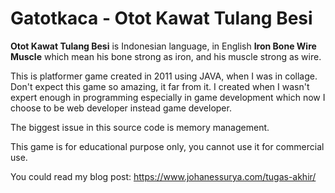 # Gatotkaca - Otot Kawat Tulang Besi

**Otot Kawat Tulang Besi** is Indonesian language, in English **Iron Bone Wire Muscle** which mean his bone strong as iron, and his muscle strong as wire.

This is platformer game created in 2011 using JAVA, when I was in collage. Don't expect this game so amazing, it far from it. I created when I wasn't expert enough in programming especially in game development which now I choose to be web developer instead game developer.

The biggest issue in this source code is memory management. 

This game is for educational purpose only, you cannot use it for commercial use.

You could read my blog post: https://www.johanessurya.com/tugas-akhir/

